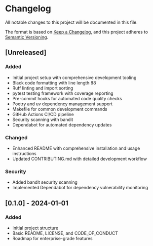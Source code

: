 # Changelog

All notable changes to this project will be documented in this file.

The format is based on [Keep a Changelog](https://keepachangelog.com/en/1.0.0/),
and this project adheres to [Semantic Versioning](https://semver.org/spec/v2.0.0.html).

## [Unreleased]

### Added
- Initial project setup with comprehensive development tooling
- Black code formatting with line length 88
- Ruff linting and import sorting
- pytest testing framework with coverage reporting
- Pre-commit hooks for automated code quality checks
- Poetry and uv dependency management support
- Makefile for common development commands
- GitHub Actions CI/CD pipeline
- Security scanning with bandit
- Dependabot for automated dependency updates

### Changed
- Enhanced README with comprehensive installation and usage instructions
- Updated CONTRIBUTING.md with detailed development workflow

### Security
- Added bandit security scanning
- Implemented Dependabot for dependency vulnerability monitoring

## [0.1.0] - 2024-01-01

### Added
- Initial project structure
- Basic README, LICENSE, and CODE_OF_CONDUCT
- Roadmap for enterprise-grade features
